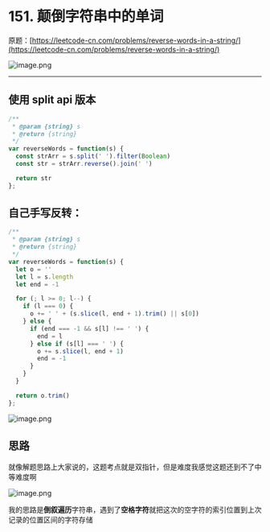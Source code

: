 # 151. 颠倒字符串中的单词

原题：[https://leetcode-cn.com/problems/reverse-words-in-a-string/](https://leetcode-cn.com/problems/reverse-words-in-a-string/)

![image.png](https://s2.loli.net/2022/04/02/KB3UwuVlahkQZ5q.png)
<!--more-->

***

## 使用 split api 版本

```javascript
/**
 * @param {string} s
 * @return {string}
 */
var reverseWords = function(s) {
  const strArr = s.split(' ').filter(Boolean)
  const str = strArr.reverse().join(' ')

  return str
};
```

## **自己手写反转：**

```javascript
/**
 * @param {string} s
 * @return {string}
 */
var reverseWords = function(s) {
  let o = ''
  let l = s.length
  let end = -1

  for (; l >= 0; l--) {
    if (l === 0) {
      o += ' ' + (s.slice(l, end + 1).trim() || s[0])
    } else {
      if (end === -1 && s[l] !== ' ') {
        end = l
      } else if (s[l] === ' ') {
        o += s.slice(l, end + 1)
        end = -1
      }
    }
  }

  return o.trim()
};
```

![image.png](https://s2.loli.net/2022/04/02/hengM8LfDtzyslo.png)

## 思路

就像解题思路上大家说的，这题考点就是双指针，但是难度我感觉这题还到不了中等难度啊

![image.png](https://s2.loli.net/2022/04/02/TcbwPGQqoZViW3p.png)

我的思路是**倒叙遍历**字符串，遇到了**空格字符**就把这次的空字符的索引位置到上次记录的位置区间的字符存储